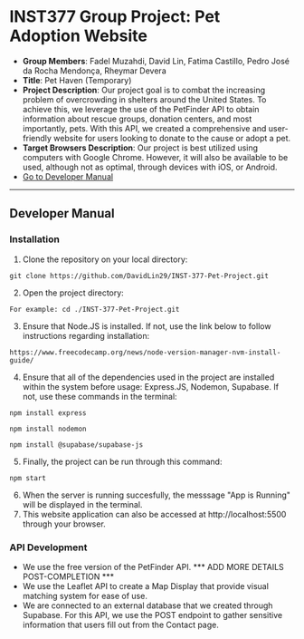 # INST377 Group Project: Pet Adoption Website

- **Group Members**: Fadel Muzahdi, David Lin, Fatima Castillo, Pedro José da Rocha Mendonça, Rheymar Devera
- **Title**: Pet Haven (Temporary)
- **Project Description**: Our project goal is to combat the increasing problem of overcrowding in shelters around the United States. To achieve this, we leverage the use of the PetFinder API to obtain information about rescue groups, donation centers, and most importantly, pets. With this API, we created a comprehensive and user-friendly website for users looking to donate to the cause or adopt a pet.
- **Target Browsers Description**: Our project is best utilized using computers with Google Chrome. However, it will also be available to be used, although not as optimal, through devices with iOS, or Android.
- [Go to Developer Manual](#developer-manual)

---

## Developer Manual
### Installation

1. Clone the repository on your local directory:
```
git clone https://github.com/DavidLin29/INST-377-Pet-Project.git
```
2. Open the project directory:
```
For example: cd ./INST-377-Pet-Project.git
```
3. Ensure that Node.JS is installed. If not, use the link below to follow instructions regarding installation:
```
https://www.freecodecamp.org/news/node-version-manager-nvm-install-guide/
```
4. Ensure that all of the dependencies used in the project are installed within the system before usage: Express.JS, Nodemon, Supabase. If not, use these commands in the terminal:
```
npm install express
```
```
npm install nodemon
```
```
npm install @supabase/supabase-js
```
5. Finally, the project can be run through this command:
```
npm start
```
6. When the server is running succesfully, the messsage "App is Running" will be displayed in the terminal.
7. This website application can also be accessed at http://localhost:5500 through your browser.

### API Development
- We use the free version of the PetFinder API. *** ADD MORE DETAILS POST-COMPLETION ***
- We use the Leaflet API to create a Map Display that provide visual matching system for ease of use.
- We are connected to an external database that we created through Supabase. For this API, we use the POST endpoint to gather sensitive information that users fill out from the Contact page.